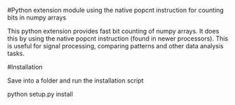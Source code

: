 #Python extension module using the native popcnt instruction for counting bits in numpy arrays

This python extension provides fast bit counting of numpy arrays.  It does this by using the native popcnt instruction (found in newer processors).  This is useful for signal processing, comparing patterns and other data analysis tasks.

#Installation

Save into a folder and run the installation script

python setup.py install
